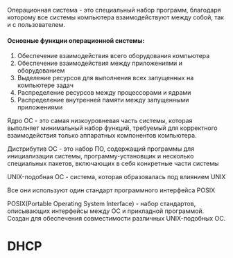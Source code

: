Операционная система - это специальный набор программ, благодаря которому все системы компьютера взаимодействуют между собой, так и с пользователем.

#### Основные функции операционной системы:
1. Обеспечение взаимодействия всего оборудования компьютера
2. Обеспечение взаимодействия между приложениями и оборудованием
3. Выделение ресурсов для выполнения всех запущенных на компьютере задач
4. Распределение ресурсов между процессорами и ядрами
5. Распределение внутренней памяти между запущенными приложениями

Ядро ОС - это самая низкоуровневая часть системы, которая выполняет минимальный набор функций, требуемый для корректного взаимодействия только аппаратных компонентов компьютера.

Дистрибутив ОС - это набор ПО, содержащий программы для инициализации системы, программу-установщик и несколько специальных пакетов, включающих в себя конкретные части системы

UNIX-подобная ОС - система, которая образовалась под влиянием UNIX

Все они используют один стандарт программного интерфейса POSIX

POSIX(Portable Operating System Interface) - набор стандартов, описывающих интерфейсы между ОС и прикладной программой. Создан для обеспечения совместимости различных UNIX-подобных ОС.

# DHCP

